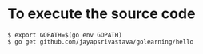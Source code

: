 # To execute the source code

```
$ export GOPATH=$(go env GOPATH)
$ go get github.com/jayapsrivastava/golearning/hello
```
